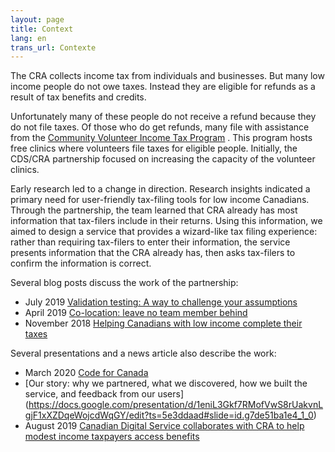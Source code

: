 ```yaml
---
layout: page
title: Context
lang: en
trans_url: Contexte
---
```

The CRA collects income tax from individuals and businesses. But many low income people do not owe taxes. Instead they are eligible for refunds as a result of tax benefits and credits.

Unfortunately many of these people do not receive a refund because they do not file taxes. Of those who do get refunds, many file with assistance from the [Community Volunteer Income Tax Program](https://www.canada.ca/en/revenue-agency/services/tax/individuals/community-volunteer-income-tax-program.html) . This program hosts free clinics where volunteers file taxes for eligible people. Initially, the CDS/CRA partnership focused on increasing the capacity of the volunteer clinics.

Early research led to a change in direction. Research insights indicated a primary need for user-friendly tax-filing tools for low income Canadians. Through the partnership, the team learned that CRA already has most information that tax-filers include in their returns. Using this information, we aimed to design a service that provides a wizard-like tax filing experience: rather than requiring tax-filers to enter their information, the service presents information that the CRA already has, then asks tax-filers to confirm the information is correct.

Several blog posts discuss the work of the partnership:

* July 2019 [Validation testing: A way to challenge your assumptions](https://digital.canada.ca/2019/07/31/validation-testing-a-way-to-challenge-your-assumptions/)
* April 2019 [Co-location: leave no team member behind](https://digital.canada.ca/2019/04/10/co-location-leave-no-team-member-behind/)
* November 2018 [Helping Canadians with low income complete their taxes](https://digital.canada.ca/2018/11/07/helping-low-income-canadians-complete-their-taxes/)

Several presentations and a news article also describe the work:

* March 2020 [Code for Canada](https://drive.google.com/drive/folders/1_yVsSYidIMf5TdvLVgDCybmM-8oG9wu7)                                                                                                                
* \[Our story: why we partnered, what we discovered, how we built the service, and feedback from our users] (<https://docs.google.com/presentation/d/1eniL3Gkf7RMofVwS8rUakvnLgjF1xXZDqeWojcdWqGY/edit?ts=5e3ddaad#slide=id.g7de51ba1e4_1_0>) [](https://docs.google.com/presentation/d/1eniL3Gkf7RMofVwS8rUakvnLgjF1xXZDqeWojcdWqGY/edit?ts=5e3ddaad#slide=id.g7de51ba1e4_1_0)                                                         
* August 2019  [Canadian Digital Service collaborates with CRA to help modest income taxpayers access benefits](https://www.itworldcanada.com/article/canadian-digital-service-collaborates-with-cra-to-help-modest-income-taxpayers-access-benefits/420767)